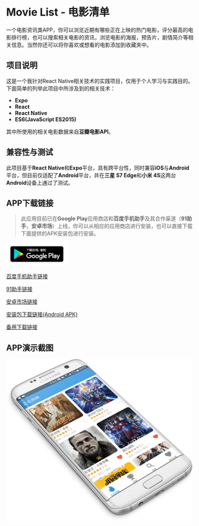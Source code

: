 # Movie List - 电影清单

一个电影资讯类APP，你可以浏览近期有哪些正在上映的热门电影，评分最高的电影排行榜，也可以搜索相关电影的资讯，浏览电影的海报，预告片，剧情简介等相关信息。当然你还可以将你喜欢或想看的电影添加到收藏夹中。

## 项目说明

这是一个我针对React Native相关技术的实践项目，仅用于个人学习与实践目的。下面简单的列举此项目中所涉及到的相关技术：

- **Expo**
- **React**
- **React Native**
- **ES6(JavaScript ES2015)**

其中所使用的相关电影数据来自**豆瓣电影API**。

## 兼容性与测试

此项目基于**React Native**和**Expo**平台，具有跨平台性，同时兼容**iOS**与**Android**平台，但目前仅适配了**Android**平台，并在**三星 S7 Edge**和**小米 4S**这两台**Android**设备上通过了测试。

## APP下载链接

> 此应用目前已在**Google Play**应用商店和**百度手机助手**及其合作渠道（**91助手**，**安卓市场**）上线，你可以从相应的应用商店进行安装，也可以直接下载下面提供的APK安装包进行安装。

<a href="https://play.google.com/store/apps/details?id=com.flyerq.movielist" target="_blank" title="Google Play应用商店"><img src="https://github.com/flyerq/movie-list/blob/master/google-play-badge.png" alt="Google Play" height="64" /></a>

[百度手机助手链接](http://shouji.baidu.com/software/11496249.html "百度手机助手")

[91助手链接](http://apk.91.com/Soft/Android/com.flyerq.movielist.html "91助手")

[安卓市场链接](http://apk.hiapk.com/appinfo/com.flyerq.movielist "安卓市场")

[安装包下载链接(Android APK)](https://github.com/flyerq/movie-list/blob/master/build/movie-list_latest.apk?raw=true "电影清单")

[备用下载链接](http://works.flyerq.com/portfolio/movie-list/movie-list_latest.apk "电影清单")

## APP演示截图

<img src="https://github.com/flyerq/movie-list/blob/master/demo.gif" alt="Demo" width="686" />
